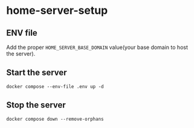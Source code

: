 # home-server-setup

## ENV file
Add the proper `HOME_SERVER_BASE_DOMAIN` value(your base domain to host the server).

## Start the server
`docker compose --env-file .env up -d`

## Stop the server
`docker compose down --remove-orphans`
